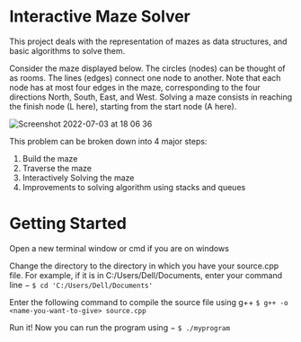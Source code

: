 # Interactive Maze Solver
This project deals with the representation of mazes as data structures, and basic algorithms to solve them.

Consider the maze displayed below. The circles (nodes) can be thought of as rooms. The lines (edges) connect one node to another. Note that each node has at most four edges in the maze, corresponding to the four directions North, South, East, and West. Solving a maze consists in reaching the finish node (L here), starting from the start node (A here).

![Screenshot 2022-07-03 at 18 06 36](https://user-images.githubusercontent.com/65661697/177050026-075f00db-e071-4097-8ad6-a3073b6fbc87.png)

This problem can be broken down into 4 major steps:
1. Build the maze
2. Traverse the maze
3. Interactively Solving the maze
4. Improvements to solving algorithm using stacks and queues

# Getting Started
Open a new terminal window or cmd if you are on windows

Change the directory to the directory in which you have your source.cpp file. For example, if it is in C:/Users/Dell/Documents, enter your command line − `$ cd 'C:/Users/Dell/Documents'`

Enter the following command to compile the source file using g++ `$ g++ -o <name-you-want-to-give> source.cpp`

Run it! Now you can run the program using − `$ ./myprogram`
